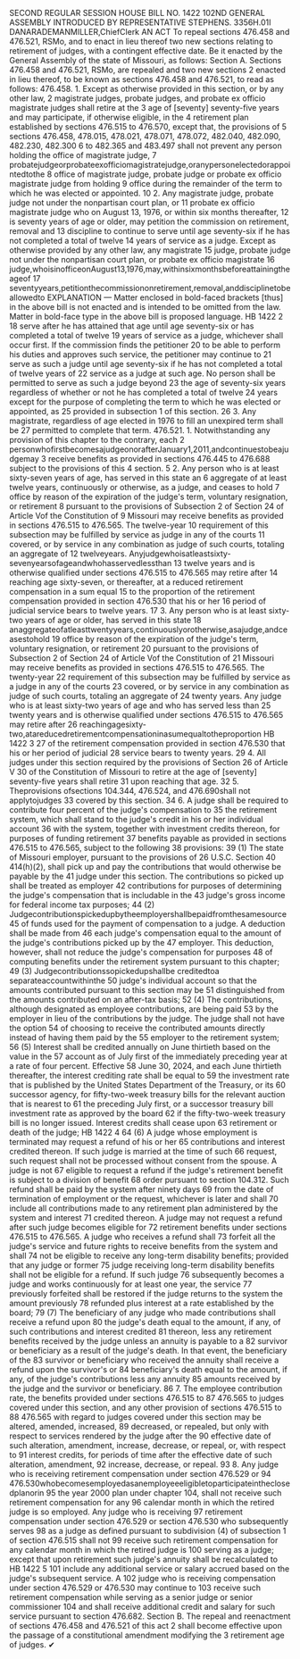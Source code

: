 SECOND REGULAR SESSION
HOUSE BILL NO. 1422
102ND GENERAL ASSEMBLY
INTRODUCED BY REPRESENTATIVE STEPHENS.
3356H.01I DANARADEMANMILLER,ChiefClerk
AN ACT
To repeal sections 476.458 and 476.521, RSMo, and to enact in lieu thereof two new sections
relating to retirement of judges, with a contingent effective date.
Be it enacted by the General Assembly of the state of Missouri, as follows:
Section A. Sections 476.458 and 476.521, RSMo, are repealed and two new sections
2 enacted in lieu thereof, to be known as sections 476.458 and 476.521, to read as follows:
476.458. 1. Except as otherwise provided in this section, or by any other law,
2 magistrate judges, probate judges, and probate ex officio magistrate judges shall retire at the
3 age of [seventy] seventy-five years and may participate, if otherwise eligible, in the
4 retirement plan established by sections 476.515 to 476.570, except that, the provisions of
5 sections 476.458, 478.015, 478.021, 478.071, 478.072, 482.040, 482.090, 482.230, 482.300
6 to 482.365 and 483.497 shall not prevent any person holding the office of magistrate judge,
7 probatejudgeorprobateexofficiomagistratejudge,oranypersonelectedorappointedtothe
8 office of magistrate judge, probate judge or probate ex officio magistrate judge from holding
9 office during the remainder of the term to which he was elected or appointed.
10 2. Any magistrate judge, probate judge not under the nonpartisan court plan, or
11 probate ex officio magistrate judge who on August 13, 1976, or within six months thereafter,
12 is seventy years of age or older, may petition the commission on retirement, removal and
13 discipline to continue to serve until age seventy-six if he has not completed a total of twelve
14 years of service as a judge. Except as otherwise provided by any other law, any magistrate
15 judge, probate judge not under the nonpartisan court plan, or probate ex officio magistrate
16 judge,whoisinofficeonAugust13,1976,may,withinsixmonthsbeforeattainingtheageof
17 seventyyears,petitionthecommissiononretirement,removal,anddisciplinetobeallowedto
EXPLANATION — Matter enclosed in bold-faced brackets [thus] in the above bill is not enacted and is
intended to be omitted from the law. Matter in bold-face type in the above bill is proposed language.
HB 1422 2
18 serve after he has attained that age until age seventy-six or has completed a total of twelve
19 years of service as a judge, whichever shall occur first. If the commission finds the petitioner
20 to be able to perform his duties and approves such service, the petitioner may continue to
21 serve as such a judge until age seventy-six if he has not completed a total of twelve years of
22 service as a judge at such age. No person shall be permitted to serve as such a judge beyond
23 the age of seventy-six years regardless of whether or not he has completed a total of twelve
24 years except for the purpose of completing the term to which he was elected or appointed, as
25 provided in subsection 1 of this section.
26 3. Any magistrate, regardless of age elected in 1976 to fill an unexpired term shall be
27 permitted to complete that term.
476.521. 1. Notwithstanding any provision of this chapter to the contrary, each
2 personwhofirstbecomesajudgeonorafterJanuary1,2011,andcontinuestobeajudgemay
3 receive benefits as provided in sections 476.445 to 476.688 subject to the provisions of this
4 section.
5 2. Any person who is at least sixty-seven years of age, has served in this state an
6 aggregate of at least twelve years, continuously or otherwise, as a judge, and ceases to hold
7 office by reason of the expiration of the judge's term, voluntary resignation, or retirement
8 pursuant to the provisions of Subsection 2 of Section 24 of Article Vof the Constitution of
9 Missouri may receive benefits as provided in sections 476.515 to 476.565. The twelve-year
10 requirement of this subsection may be fulfilled by service as judge in any of the courts
11 covered, or by service in any combination as judge of such courts, totaling an aggregate of
12 twelveyears. Anyjudgewhoisatleastsixty-sevenyearsofageandwhohasservedlessthan
13 twelve years and is otherwise qualified under sections 476.515 to 476.565 may retire after
14 reaching age sixty-seven, or thereafter, at a reduced retirement compensation in a sum equal
15 to the proportion of the retirement compensation provided in section 476.530 that his or her
16 period of judicial service bears to twelve years.
17 3. Any person who is at least sixty-two years of age or older, has served in this state
18 anaggregateofatleasttwentyyears,continuouslyorotherwise,asajudge,andceasestohold
19 office by reason of the expiration of the judge's term, voluntary resignation, or retirement
20 pursuant to the provisions of Subsection 2 of Section 24 of Article Vof the Constitution of
21 Missouri may receive benefits as provided in sections 476.515 to 476.565. The twenty-year
22 requirement of this subsection may be fulfilled by service as a judge in any of the courts
23 covered, or by service in any combination as judge of such courts, totaling an aggregate of
24 twenty years. Any judge who is at least sixty-two years of age and who has served less than
25 twenty years and is otherwise qualified under sections 476.515 to 476.565 may retire after
26 reachingagesixty-two,atareducedretirementcompensationinasumequaltotheproportion
HB 1422 3
27 of the retirement compensation provided in section 476.530 that his or her period of judicial
28 service bears to twenty years.
29 4. All judges under this section required by the provisions of Section 26 of Article V
30 of the Constitution of Missouri to retire at the age of [seventy] seventy-five years shall retire
31 upon reaching that age.
32 5. Theprovisions ofsections 104.344, 476.524, and 476.690shall not applytojudges
33 covered by this section.
34 6. A judge shall be required to contribute four percent of the judge's compensation to
35 the retirement system, which shall stand to the judge's credit in his or her individual account
36 with the system, together with investment credits thereon, for purposes of funding retirement
37 benefits payable as provided in sections 476.515 to 476.565, subject to the following
38 provisions:
39 (1) The state of Missouri employer, pursuant to the provisions of 26 U.S.C. Section
40 414(h)(2), shall pick up and pay the contributions that would otherwise be payable by the
41 judge under this section. The contributions so picked up shall be treated as employer
42 contributions for purposes of determining the judge's compensation that is includable in the
43 judge's gross income for federal income tax purposes;
44 (2) Judgecontributionspickedupbytheemployershallbepaidfromthesamesource
45 of funds used for the payment of compensation to a judge. A deduction shall be made from
46 each judge's compensation equal to the amount of the judge's contributions picked up by the
47 employer. This deduction, however, shall not reduce the judge's compensation for purposes
48 of computing benefits under the retirement system pursuant to this chapter;
49 (3) Judgecontributionssopickedupshallbe creditedtoa separateaccountwithinthe
50 judge's individual account so that the amounts contributed pursuant to this section may be
51 distinguished from the amounts contributed on an after-tax basis;
52 (4) The contributions, although designated as employee contributions, are being paid
53 by the employer in lieu of the contributions by the judge. The judge shall not have the option
54 of choosing to receive the contributed amounts directly instead of having them paid by the
55 employer to the retirement system;
56 (5) Interest shall be credited annually on June thirtieth based on the value in the
57 account as of July first of the immediately preceding year at a rate of four percent. Effective
58 June 30, 2024, and each June thirtieth thereafter, the interest crediting rate shall be equal to
59 the investment rate that is published by the United States Department of the Treasury, or its
60 successor agency, for fifty-two-week treasury bills for the relevant auction that is nearest to
61 the preceding July first, or a successor treasury bill investment rate as approved by the board
62 if the fifty-two-week treasury bill is no longer issued. Interest credits shall cease upon
63 retirement or death of the judge;
HB 1422 4
64 (6) A judge whose employment is terminated may request a refund of his or her
65 contributions and interest credited thereon. If such judge is married at the time of such
66 request, such request shall not be processed without consent from the spouse. A judge is not
67 eligible to request a refund if the judge's retirement benefit is subject to a division of benefit
68 order pursuant to section 104.312. Such refund shall be paid by the system after ninety days
69 from the date of termination of employment or the request, whichever is later and shall
70 include all contributions made to any retirement plan administered by the system and interest
71 credited thereon. A judge may not request a refund after such judge becomes eligible for
72 retirement benefits under sections 476.515 to 476.565. A judge who receives a refund shall
73 forfeit all the judge's service and future rights to receive benefits from the system and shall
74 not be eligible to receive any long-term disability benefits; provided that any judge or former
75 judge receiving long-term disability benefits shall not be eligible for a refund. If such judge
76 subsequently becomes a judge and works continuously for at least one year, the service
77 previously forfeited shall be restored if the judge returns to the system the amount previously
78 refunded plus interest at a rate established by the board;
79 (7) The beneficiary of any judge who made contributions shall receive a refund upon
80 the judge's death equal to the amount, if any, of such contributions and interest credited
81 thereon, less any retirement benefits received by the judge unless an annuity is payable to a
82 survivor or beneficiary as a result of the judge's death. In that event, the beneficiary of the
83 survivor or beneficiary who received the annuity shall receive a refund upon the survivor's or
84 beneficiary's death equal to the amount, if any, of the judge's contributions less any annuity
85 amounts received by the judge and the survivor or beneficiary.
86 7. The employee contribution rate, the benefits provided under sections 476.515 to
87 476.565 to judges covered under this section, and any other provision of sections 476.515 to
88 476.565 with regard to judges covered under this section may be altered, amended, increased,
89 decreased, or repealed, but only with respect to services rendered by the judge after the
90 effective date of such alteration, amendment, increase, decrease, or repeal, or, with respect to
91 interest credits, for periods of time after the effective date of such alteration, amendment,
92 increase, decrease, or repeal.
93 8. Any judge who is receiving retirement compensation under section 476.529 or
94 476.530whobecomesemployedasanemployeeeligibletoparticipateintheclosedplanorin
95 the year 2000 plan under chapter 104, shall not receive such retirement compensation for any
96 calendar month in which the retired judge is so employed. Any judge who is receiving
97 retirement compensation under section 476.529 or section 476.530 who subsequently serves
98 as a judge as defined pursuant to subdivision (4) of subsection 1 of section 476.515 shall not
99 receive such retirement compensation for any calendar month in which the retired judge is
100 serving as a judge; except that upon retirement such judge's annuity shall be recalculated to
HB 1422 5
101 include any additional service or salary accrued based on the judge's subsequent service. A
102 judge who is receiving compensation under section 476.529 or 476.530 may continue to
103 receive such retirement compensation while serving as a senior judge or senior commissioner
104 and shall receive additional credit and salary for such service pursuant to section 476.682.
Section B. The repeal and reenactment of sections 476.458 and 476.521 of this act
2 shall become effective upon the passage of a constitutional amendment modifying the
3 retirement age of judges.
✔